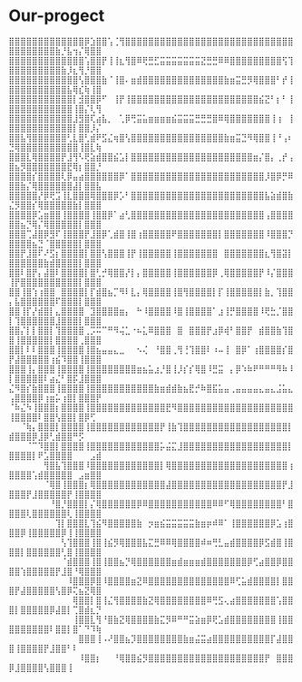 # Our-progect

⣿⣿⣿⣿⣿⣿⣿⣿⣿⣿⣿⣿⣿⡿⣱⣿⣿⢡⢈⢻⣿⣿⣿⣿⣿⣿⣿⣿⣿⣿⣿⣿⣿⣿⣿⣿⣿⣿⣿⣿⣿⣿⣿⣿⣿⣿⣿⣿⣿⣿⣿⣿⣿⣿⣿⣿⣿⣷⡘⣧⢲⡌⢿⣿⣿
⣿⣿⣿⣿⣿⣿⣿⣿⣿⣿⣿⣿⣿⢡⣿⣿⡟⢸⢸⣆⢻⣿⠿⢟⣛⣋⣭⣭⣭⣭⣭⣭⣭⣝⣛⣛⠿⠿⣿⣿⣿⣿⣿⣿⣿⣿⣿⢫⢹⣿⣿⣿⣿⣿⣿⣿⣿⣿⣷⡸⣆⢻⡘⣿⣿
⣿⣿⣿⣿⣿⣿⣿⣿⣿⣿⣿⣿⢣⣿⣿⣿⣷⠈⢸⣿⠄⣶⣾⣿⣿⣿⣿⣿⣿⣿⣿⣿⣿⣿⣿⣿⣿⣷⣶⣭⣛⡻⢿⣿⣿⣿⠃⡞⢸⣿⣿⣿⣿⣿⣿⣿⣿⣿⣿⣧⢿⣎⢷⢸⣿
⣿⣿⣿⣿⣿⣿⣿⣿⣿⣿⣿⡇⣺⣿⣿⡿⠋⠀⢸⡟⢸⣿⣿⣿⣿⣿⣿⣿⣿⣿⣿⣿⣿⣿⣿⣿⣿⣿⣿⣿⣿⣿⣿⣮⣝⠃⡆⠃⢸⣿⣿⣿⣿⣿⣿⣿⣿⣿⣿⣿⢸⣿⡌⢇⢻
⣿⣿⣿⣿⣿⣿⣿⣿⣿⣿⣿⣸⣻⣿⢏⣴⣧⡀⠀⢁⡿⢛⣭⣥⣶⣶⣶⣶⣮⣭⣭⣭⣛⣛⣛⣿⠿⢿⣿⣿⣿⣿⣿⣿⣿⢸⢰⠀⢸⣿⣿⣿⣿⣿⣿⣿⣿⣿⣿⣿⡇⣿⣿⡸⡌
⣿⣿⣧⢻⣿⣿⣿⣿⣿⣿⢃⣇⣿⢃⣾⠟⣫⣌⢶⣿⢣⣿⣿⣿⣿⣿⣿⣿⣿⣿⣿⣿⣿⣿⣿⣿⣿⣷⣶⣭⣙⠻⢿⣿⣿⢸⠘⢠⠆⣙⢿⣿⣿⣿⣿⣿⣿⣿⣿⣿⣿⢸⣿⣇⢷
⣿⣿⣿⣇⢿⣿⣿⣿⣿⡟⣸⢻⠣⢟⣵⣾⣿⣿⣮⣡⡇⣿⣿⣿⣿⣿⣿⣿⣿⣿⣿⣿⣿⣿⣿⣿⣿⣿⣿⣿⣿⣿⣶⡌⣿⡄⢀⡞⢠⣿⣦⡻⣿⣿⣿⣿⣿⣿⣿⣟⢿⡆⣿⣿⡘
⣿⣿⣿⣿⡎⣿⣿⣿⣿⢇⡿⣤⣴⣿⣿⣿⣿⣿⣿⡿⠁⣿⣿⣿⣿⣿⣿⣿⣿⣿⣿⣿⣿⣿⣿⣿⣿⣿⣿⣿⣿⣿⣿⣿⡸⣿⡿⡛⠿⣿⣿⣷⡌⢿⣿⣿⣿⣿⣿⣿⣼⡇⣿⣿⣧
⣿⣿⣿⣿⣿⡜⡿⢟⣩⢸⣇⣿⣿⣿⢿⣿⣿⣿⡿⡡⠃⣿⣿⣿⣿⣿⣿⣿⣿⣿⣿⣿⣿⣿⣿⣿⣿⣿⣿⣿⣿⣿⣿⣿⣧⣵⣾⣿⣷⣌⡻⣿⣿⡎⢿⣿⣿⣿⣿⣿⣷⡇⣿⣿⣿
⣿⣿⣿⣿⡿⣡⣶⣿⣿⢸⣿⣿⣿⣿⢸⣿⣿⡿⠁⣴⢃⣿⣿⣿⣿⣿⣿⣿⣿⣿⣿⣿⣿⣿⣿⣿⣿⣿⣿⣿⣿⣿⣿⣿⢠⣿⣿⣿⣿⣿⣿⣦⡙⢿⡌⢿⣿⣿⣿⣿⣿⡇⣿⣿⣿
⣿⣿⣿⢉⣼⣿⡿⣻⠏⢸⣿⣿⣿⡟⣸⣿⡿⢁⣾⣿⢸⣿⢰⣿⣿⣿⣿⣿⠟⣿⣿⣿⣿⣿⣿⣿⡇⣿⣿⣿⣿⣿⣿⣿⠸⣿⣿⣿⡙⣿⣿⣿⣿⣦⣙⠈⣿⣿⣿⣿⣿⡇⣿⣿⣿
⣿⣿⡟⣸⣿⠏⠜⣫⡆⣿⣿⣿⣿⡇⣿⣿⢣⣿⣿⣿⢸⡟⢸⣿⣿⣿⣿⣿⢸⣿⣿⣿⣿⣿⣿⣿⠀⣿⣿⣿⣿⣿⣿⣿⣆⢻⣿⣽⡇⣿⣿⣿⣿⣿⣿⣷⣾⣿⣿⣿⣿⡇⣿⣿⣿
⣿⣿⠇⣿⡟⡄⣼⣿⠇⣿⣿⣿⣿⡇⣿⢃⡚⢿⣿⣿⡜⡇⡄⣿⣿⣿⣿⣿⢸⣿⣿⣿⣿⣿⣿⡿⢀⢿⣿⣿⣿⣿⣿⡟⠸⡌⣿⣿⣿⢸⡟⣿⣿⣿⣿⣿⣿⣿⣿⣿⣿⡇⣿⣿⣿
⣿⣿⢸⣿⢱⢰⣿⣿⠀⣿⣿⣿⣿⡇⡏⣾⣿⣦⡉⠻⠇⣇⡄⢿⣿⣿⣿⣿⢸⣿⢻⣿⣿⣿⣿⡇⡏⢸⣿⣿⣿⣿⣿⡇⣷⡀⢹⣿⣿⡄⣧⣿⣿⣿⣿⣿⣿⠏⣿⣿⣿⡇⣿⣿⣿
⣿⣿⢸⡏⡜⣾⣿⡇⣄⣿⣿⣿⣿⠀⣹⣿⣿⣿⣿⣶⡄⠀⠓⠸⣿⣿⣿⣿⠸⣿⢸⣿⣿⣿⣿⠁⣰⢸⡛⣿⣿⣿⣿⠸⢟⣓⡈⣿⣿⡇⢹⣿⣿⣿⣿⣿⣿⣸⣿⣿⣿⡇⣿⣿⣿
⣿⣿⡌⡇⡇⣿⣿⡇⢹⣿⣿⣿⣿⢀⡩⠭⠉⠛⠻⢬⣁⠐⠦⣅⠿⣿⣿⣿⠀⣿⠀⣿⣿⣿⡟⣰⡿⢾⠃⣿⣿⡟⠀⣾⣿⣿⣷⢹⣿⣿⢸⣿⣿⣿⣿⣿⡇⣿⣿⣿⣿⢀⣿⣿⣿
⣿⣿⡇⠇⠇⣿⣿⣿⢸⣿⣿⣿⣿⢸⣿⣦⣤⣤⣄⣀⠀⠀⠢⢌⠀⠘⣿⣿⢀⢻⢘⢹⣿⣿⠇⠰⠤⢸⠀⣿⡿⠁⢰⣿⣿⣿⣿⡎⣿⡟⣼⣿⣿⣿⣿⣿⢰⣮⠹⣿⣿⢸⣿⣿⣿
⣿⣿⣿⢸⡄⣿⣿⣿⢸⣿⣿⣿⣿⢸⣿⣿⣿⣿⣿⣿⣿⣿⣶⣦⣥⣰⡘⣿⢸⡸⡎⡎⢿⣿⠸⣛⣭⠀⡄⡿⠱⠷⠟⠛⠛⠛⠻⠷⠸⡇⣿⣿⣿⣿⣿⠇⣴⣌⠃⣿⡯⣸⣿⣿⣿
⣌⠻⣿⡎⣷⣿⣿⣿⢸⣿⣿⣿⣿⢸⣿⣿⣿⣿⣿⣿⣿⣿⣿⣿⣿⣷⣶⣾⣾⣷⣦⣟⡚⠷⣿⣯⣥⣤⢀⣤⣤⣤⣤⣄⣤⣄⣨⣥⣄⢠⣿⣿⣿⣿⡿⢰⣶⡥⢰⣿⡇⣿⣿⣿⡟
⠈⠷⣌⠳⢸⣿⣿⣿⡆⣿⣿⣿⣿⢸⣿⣿⣿⣿⣿⣿⣿⣿⣿⣿⣿⣿⣿⣟⠻⣿⣿⣿⣿⣿⣿⣿⣿⣿⣿⣿⣿⣿⣿⣿⣿⣿⣿⣿⣿⢸⣿⣿⣿⣿⠇⣿⣿⢣⣿⣿⡇⣿⡿⢋⠀
⠀⠀⠈⢷⡄⣿⣿⣿⡇⣿⣿⣿⣿⢸⣿⣿⣿⣿⣿⣿⣿⣿⣿⣿⣿⣿⡟⢸⣷⢹⣿⣿⣿⣿⣿⣿⣿⣿⣿⣿⣿⣿⣿⣿⣿⣿⣿⣿⡇⣾⣿⣿⣿⡿⣸⡿⢃⣾⣿⣿⠛⡫⠀⠀⠀
⠀⠀⠀⠈⠉⠹⣿⣿⡇⣿⣿⣿⣿⢸⣿⣿⣿⣿⣿⣿⣿⣿⣿⣿⣿⣿⡥⣬⣍⣸⣿⣿⣿⣿⣿⣿⣿⣿⣿⣿⣿⣿⣿⣿⣿⣿⣿⣿⡇⣿⣿⣿⣿⡇⠟⣡⣿⣿⣿⣿⠀⠀⠀⣠⣾
⠀⠀⠀⠀⠀⠀⢻⣿⣧⢹⣿⣿⣿⠸⣿⣿⣿⣿⣿⣿⣿⣿⣿⣿⣿⣿⡇⢿⣿⣿⣿⣿⣿⣿⣿⣿⣿⣿⣿⣿⣿⣿⣿⣿⣿⣿⣿⣿⢰⣿⣿⣿⣿⢡⣾⣿⣿⣿⣿⣿⠀⣠⣶⣿⣿
⠀⠀⠀⠀⠀⠀⠈⢿⣿⢸⣿⣿⣿⡆⢿⣿⣿⣿⣿⣿⣿⣿⣿⣿⣿⣿⣿⣼⣿⣿⣿⣿⣿⣿⣿⣿⣿⣿⣿⣿⣿⣿⣿⣿⣿⣿⣿⡟⣸⣿⣿⣿⡟⣸⣿⣿⣿⣿⣿⡟⢸⣿⣿⣿⣿
⠀⠀⠀⠀⠀⠀⠀⠘⣿⡘⣿⣿⣿⡇⡌⢿⣿⣿⣿⣿⣿⣿⡿⠿⣿⣿⣿⣿⣿⣿⣿⣿⣿⣿⣿⠿⠿⠋⢿⣿⣿⣿⣿⣿⣿⣿⣿⠃⣿⣿⣿⣿⢇⣿⣿⣿⣿⣿⣿⢇⢸⣿⣿⣿⣿
⠀⠀⠀⠀⠀⠀⠀⠀⢹⡇⣿⣿⣿⣇⢹⣮⠻⣿⣿⣿⣿⣿⣷⠀⡲⣶⣮⣭⣭⣭⣭⣭⣷⣶⡶⠾⠿⠁⢸⣿⣿⣿⣿⣿⣿⡿⣡⢰⣿⣿⣿⡿⢸⣿⣿⣿⣿⣿⡿⢸⢸⣿⣿⣿⣿
⠀⠀⠀⠀⠀⠀⠀⠀⠀⢣⢹⣿⣿⣿⢸⣿⢸⣮⡻⢿⣿⣿⣿⣧⣍⣛⠿⠿⢿⣿⣿⣿⣿⠾⠶⢛⣃⣤⣾⣿⣿⣿⣿⡿⣫⣾⣿⢸⣿⣿⣿⡇⣿⣿⣿⣿⣿⣿⢃⣿⢸⣿⣿⣿⣿
⠀⠀⠀⠀⠀⠀⠀⠀⠀⠈⣾⣿⣿⣿⢸⣿⢸⣿⣿⣦⡙⢿⣿⣿⣿⣿⣿⣿⣶⣾⣶⣶⣶⣾⣿⣿⣿⣿⣿⣿⣿⡿⢋⣴⣿⣿⡿⣿⣿⣿⣿⢱⣿⣿⣿⣿⣿⡟⣸⣿⠘⢿⣿⣿⣿
⠀⠀⠀⠀⠀⠀⠀⠀⠀⠀⠸⣿⣿⣿⡿⣿⠸⣿⣿⣿⣿⣶⣝⠿⣿⣿⣿⣿⣿⣿⣿⣿⣿⣿⣿⣿⣿⣿⠿⢋⣥⣾⣿⣿⣿⣿⡇⣿⣿⣿⡟⣼⣿⣿⣿⣿⣿⢣⣿⡿⢍⣦⣝⢿⣿
⠀⠀⠀⠀⠀⠀⠀⠀⠀⠀⠀⢿⣿⣿⡇⣿⢸⣌⢻⣿⣿⣿⣿⣷⣝⢿⣿⣿⣿⣿⣿⣿⣿⣿⠿⢛⣫⢄⣴⣿⣿⣿⣿⣿⣿⣿⢡⣿⣿⣿⡇⣿⣿⣿⣿⣿⡿⣼⣿⡇⢉⣿⣾⣆⡙
⠀⠀⠀⠀⠀⠀⠀⠀⠀⠀⠀⢸⣿⣿⣇⢻⠘⣿⣷⣝⢿⣿⣿⣿⣿⣷⣍⡻⠿⠛⠛⣭⣵⣶⡿⢟⣡⣾⣿⣿⣿⣿⣿⣿⣿⣿⢸⣿⣿⣿⣿⣿⣿⣿⣿⣿⠇⣿⣿⡇⣿⠁⠙⠹⢷
⠀⠀⠀⠀⠀⠀⠀⠀⠀⠀⠀⠀⣿⣿⣿⢸⠠⠜⣿⣿⣦⡹⣿⣿⣿⣿⣿⣿⣿⣿⣷⣶⣬⣭⣴⣿⣿⣿⣿⣿⣿⣿⣿⣿⣿⡏⣼⣿⣿⣿⢸⣿⣿⣿⣿⡟⣸⣿⣿⠃⠇⠀⠀⠀⠀
⠀⠀⠀⠀⠀⠀⠀⠀⠀⠀⠀⠀⠸⣿⣿⡆⠀⠀⠘⢿⣿⣿⣮⡻⣿⣿⣿⣿⣿⣿⣿⣿⣿⣿⣿⣿⣿⣿⣿⣿⣿⣿⣿⣿⡟⠀⣿⣿⣿⡿⣸⣿⣿⣿⣿⢣⣿⣿⣿⢸⠀⠀⠀⠀⠀
